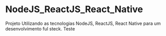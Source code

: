 # NodeJS_ReactJS_React_Native
Projeto Utilizando as tecnologias NodeJS, ReactJS, React Native para um desenvolvimento ful steck.
Teste
